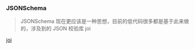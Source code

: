 ### JSONSchema

> JSONSchema 现在更应该是一种思想，目前的低代码很多都是基于此来做的，涉及到的 JSON 校验库 joi

[joi](https://github.com/hapijs/joi)
